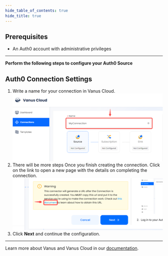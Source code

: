 ```yaml
--- 
hide_table_of_contents: true
hide_title: true
---
```


## Prerequisites

- An Auth0 account with administrative privileges

---

**Perform the following steps to configure your Auth0 Source**

## Auth0 Connection Settings

1. Write a name for your connection in Vanus Cloud.
   ![](images/1.png)
2. There will be more steps Once you finish creating the connection. Click on the link to open a new page with the details on completing the connection.
![](images/warning.png)
3. Click **Next** and continue the configuration.

---

Learn more about Vanus and Vanus Cloud in our [documentation](https://docs.vanus.ai).
